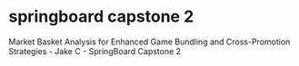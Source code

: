 # springboard capstone 2
 Market Basket Analysis for Enhanced Game Bundling and Cross-Promotion Strategies - Jake C - SpringBoard Capstone 2
